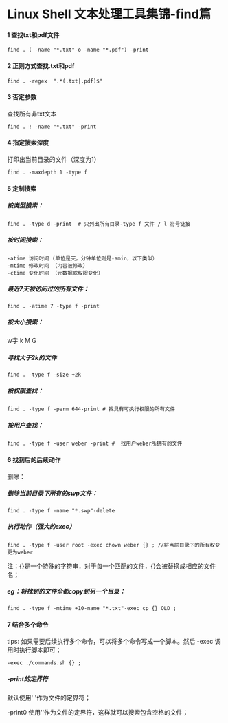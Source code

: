 # Linux Shell 文本处理工具集锦-find篇

#### 1 查找txt和pdf文件

```shell
find . ( -name "*.txt"-o -name "*.pdf") -print
```

#### 2 正则方式查找.txt和pdf

```shell
find . -regex  ".*(.txt|.pdf)$"
```

#### 3 否定参数

查找所有非txt文本

```shell
find . ! -name "*.txt" -print
```

#### 4 指定搜索深度

打印出当前目录的文件（深度为1）

```shell
find . -maxdepth 1 -type f
```

#### 5 定制搜索

##### 按类型搜索：

```shell
find . -type d -print  # 只列出所有目录-type f 文件 / l 符号链接
```

##### 按时间搜索：

```shell
-atime 访问时间 (单位是天，分钟单位则是-amin，以下类似）
-mtime 修改时间 （内容被修改）
-ctime 变化时间 （元数据或权限变化）
```

##### 最近7天被访问过的所有文件：

```shell
find . -atime 7 -type f -print
```

##### 按大小搜索：

w字 k M G

##### 寻找大于2k的文件

```shell
find . -type f -size +2k
```

##### 按权限查找：

```shell
find . -type f -perm 644-print # 找具有可执行权限的所有文件
```

##### 按用户查找：

```shell
find . -type f -user weber -print #  找用户weber所拥有的文件
```

#### 6 找到后的后续动作

删除：

##### 删除当前目录下所有的swp文件：

```
find . -type f -name "*.swp"-delete
```

##### 执行动作（强大的exec）

```
find . -type f -user root -exec chown weber {} ; //将当前目录下的所有权变更为weber
```

注：{}是一个特殊的字符串，对于每一个匹配的文件，{}会被替换成相应的文件名；

##### eg：将找到的文件全都copy到另一个目录：

```
find . -type f -mtime +10-name "*.txt"-exec cp {} OLD ;
```

#### 7 结合多个命令

tips: 如果需要后续执行多个命令，可以将多个命令写成一个脚本。然后 -exec 调用时执行脚本即可；

```
-exec ./commands.sh {} ;
```

##### -print的定界符

默认使用' '作为文件的定界符；

-print0 使用''作为文件的定界符，这样就可以搜索包含空格的文件；


